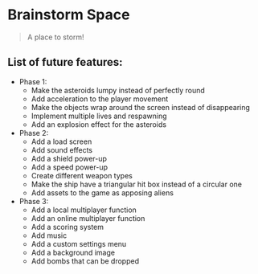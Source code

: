 # Brainstorm Space
>A place to storm!

## List of future features:
- Phase 1:
  - Make the asteroids lumpy instead of perfectly round
  - Add acceleration to the player movement
  - Make the objects wrap around the screen instead of disappearing
  - Implement multiple lives and respawning
  - Add an explosion effect for the asteroids
- Phase 2:
  - Add a load screen
  - Add sound effects
  - Add a shield power-up
  - Add a speed power-up
  - Create different weapon types
  - Make the ship have a triangular hit box instead of a circular one
  - Add assets to the game as apposing aliens
- Phase 3:
  - Add a local multiplayer function
  - Add an online multiplayer function
  - Add a scoring system
  - Add music
  - Add a custom settings menu
  - Add a background image
  - Add bombs that can be dropped
